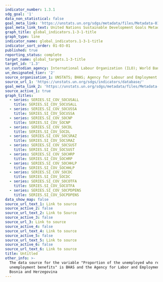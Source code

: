 ```yaml
---
indicator_number: 1.3.1
sdg_goal: '1'
data_non_statistical: false
goal_meta_link: 'https://unstats.un.org/sdgs/metadata/files/Metadata-01-03-01a.pdf'
goal_meta_link_text: United Nations Sustainable Development Goals Metadata (pdf 894kB)
graph_title: global_indicators.1-3-1-title
graph_type: line
indicator_name: global_indicators.1-3-1-title
indicator_sort_order: 01-03-01
published: true
reporting_status: complete
target_name: global_targets.1-3-title
target_id: '1.3'
un_custodian_agency: International Labour Organization (ILO); World Bank (WB)
un_designated_tier: '2'
source_organisation_1: UNSTATS; BHAS; Agency for Labour and Employment of Bosnia and Herzegovina
source_url_1: 'https://unstats.un.org/sdgs/indicators/database/'
goal_meta_link_2: 'https://unstats.un.org/sdgs/metadata/files/Metadata-01-03-01b.pdf'
source_active_1: true
graph_titles:
  - series: SERIES.SI_COV_SOCUSALL
    title: SERIES.SI_COV_SOCUSALL
  - series: SERIES.SI_COV_SOCUSSA
    title: SERIES.SI_COV_SOCUSSA
  - series: SERIES.SI_COV_SOCNP
    title: SERIES.SI_COV_SOCNP
  - series: SERIES.SI_COV_SOCDL
    title: SERIES.SI_COV_SOCDL
  - series: SERIES.SI_COV_SOCSRAZ
    title: SERIES.SI_COV_SOCSRAZ
  - series: SERIES.SI_COV_SOCSUST
    title: SERIES.SI_COV_SOCSUST
  - series: SERIES.SI_COV_SOCHRP
    title: SERIES.SI_COV_SOCHRP
  - series: SERIES.SI_COV_SOCHHLP
    title: SERIES.SI_COV_SOCHHLP
  - series: SERIES.SI_COV_SOCDC
    title: SERIES.SI_COV_SOCDC
  - series: SERIES.SI_COV_SOCOTFA
    title: SERIES.SI_COV_SOCOTFA
  - series: SERIES.SI_COV_SOCPDPENS
    title: SERIES.SI_COV_SOCPDPENS
data_show_map: false
source_url_text_1: Link to source
source_active_2: false
source_url_text_2: Link to Source
source_active_3: false
source_url_3: Link to source
source_active_4: false
source_url_text_4: Link to source
source_active_5: false
source_url_text_5: Link to source
source_active_6: false
source_url_text_6: Link to source
title: Untitled
other_info: >-
  The data source for the variable "Proportion of the unemployed who receive
  unemployment benefits" is BHAS and the Agency for Labor and Employment of
  Bosnia and Herzegovina
---
```

